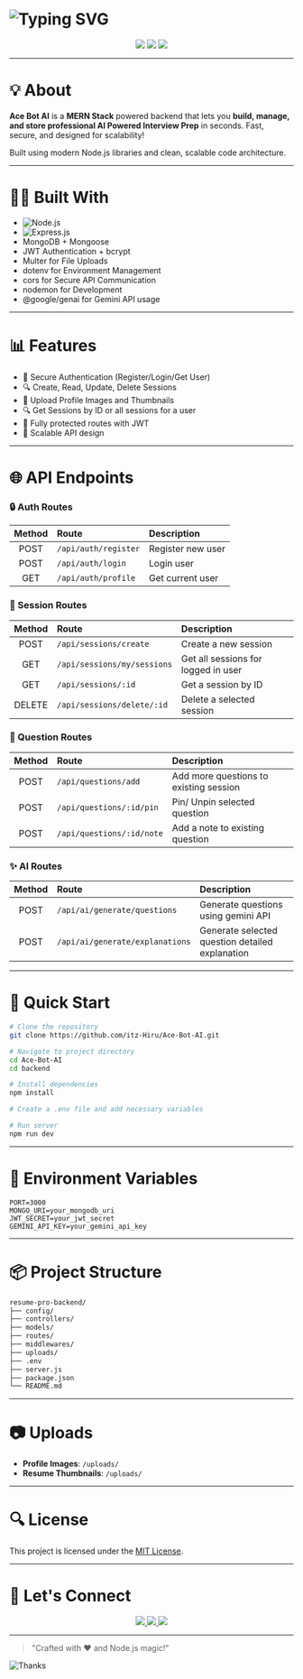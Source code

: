 # ![Typing SVG](https://readme-typing-svg.herokuapp.com?font=Fira+Code&size=30&duration=3000&pause=1000&color=00F7FF&center=true&vCenter=true&width=900&lines=Build+Your+Interview+Questions+in+Seconds!)

<p align="center">
  <img src="https://img.shields.io/badge/Node.js-339933?style=for-the-badge&logo=nodedotjs&logoColor=white" />
  <img src="https://img.shields.io/badge/Express.js-000000?style=for-the-badge&logo=express&logoColor=white" />
  <img src="https://img.shields.io/badge/MongoDB-47A248?style=for-the-badge&logo=mongodb&logoColor=white" />
</p>

---

# 💡 About

**Ace Bot AI** is a **MERN Stack** powered backend that lets you **build, manage, and store professional AI Powered Interview Prep** in seconds. Fast, secure, and designed for scalability!

Built using modern Node.js libraries and clean, scalable code architecture.

---

# 👨‍💻 Built With

- ![Node.js](https://img.shields.io/badge/Node.js-339933?logo=nodedotjs&logoColor=white)
- ![Express.js](https://img.shields.io/badge/Express.js-000000?logo=express&logoColor=white)
- MongoDB + Mongoose
- JWT Authentication + bcrypt
- Multer for File Uploads
- dotenv for Environment Management
- cors for Secure API Communication
- nodemon for Development
- @google/genai for Gemini API usage

---

# 📊 Features

- 🔐 Secure Authentication (Register/Login/Get User)
- 🔍 Create, Read, Update, Delete Sessions
- 📸 Upload Profile Images and Thumbnails
- 🔍 Get Sessions by ID or all sessions for a user
- 🌟 Fully protected routes with JWT
- 🚀 Scalable API design

---

# 🌐 API Endpoints

### 🔒 Auth Routes

| Method | Route                    | Description        |
|:------:|:-------------------------|:-------------------|
| POST   | `/api/auth/register`     | Register new user  |
| POST   | `/api/auth/login`        | Login user         |
| GET    | `/api/auth/profile`      | Get current user   |

### 📄 Session Routes

| Method | Route                       | Description                            |
|:------:|:----------------------------|:---------------------------------------|
| POST   | `/api/sessions/create`      | Create a new session                   |
| GET    | `/api/sessions/my/sessions` | Get all sessions for logged in user    |
| GET    | `/api/sessions/:id`         | Get a session by ID                    |
| DELETE | `/api/sessions/delete/:id`  | Delete a selected session              |

### 📄 Question Routes

| Method | Route                       | Description                            |
|:------:|:----------------------------|:---------------------------------------|
| POST   | `/api/questions/add`        | Add more questions to existing session |
| POST   | `/api/questions/:id/pin`    | Pin/ Unpin selected question           |
| POST   | `/api/questions/:id/note`   | Add a note to existing question        |

### ✨ AI Routes

| Method | Route                           | Description                                      |
|:------:|:--------------------------------|:-------------------------------------------------|
| POST   | `/api/ai/generate/questions`    | Generate questions using gemini API              |
| POST   | `/api/ai/generate/explanations` | Generate selected question detailed explanation  |

---

# 🚀 Quick Start

```bash
# Clone the repository
git clone https://github.com/itz-Hiru/Ace-Bot-AI.git

# Navigate to project directory
cd Ace-Bot-AI
cd backend

# Install dependencies
npm install

# Create a .env file and add necessary variables

# Run server
npm run dev
```

---

# 📁 Environment Variables

```env
PORT=3000
MONGO_URI=your_mongodb_uri
JWT_SECRET=your_jwt_secret
GEMINI_API_KEY=your_gemini_api_key
```

---

# 📦 Project Structure

```bash
resume-pro-backend/
├── config/
├── controllers/
├── models/
├── routes/
├── middlewares/
├── uploads/
├── .env
├── server.js
├── package.json
└── README.md
```

---

# 📷 Uploads

- **Profile Images**: `/uploads/`
- **Resume Thumbnails**: `/uploads/`

---

# 🔍 License

This project is licensed under the [MIT License](LICENSE).

---

# 💬 Let's Connect

<p align="center">
  <a href="https://hirumitha-portfolio.vercel.app" target="_blank">
    <img src="https://img.shields.io/badge/Portfolio-Visit-007ACC?style=for-the-badge&logo=vercel&logoColor=white"/>
  </a>
  <a href="https://github.com/itz-Hiru" target="_blank">
    <img src="https://img.shields.io/badge/GitHub-Follow-181717?style=for-the-badge&logo=github&logoColor=white"/>
  </a>
  <a href="https://linkedin.com/in/Hirumitha" target="_blank">
    <img src="https://img.shields.io/badge/LinkedIn-Connect-0A66C2?style=for-the-badge&logo=linkedin&logoColor=white"/>
  </a>
</p>

---

> "Crafted with ❤️ and Node.js magic!"

![Thanks](https://readme-typing-svg.herokuapp.com?font=Fira+Code&weight=500&pause=1000&color=36BCF7&center=true&vCenter=true&lines=Thank+you+for+using+Ace+Bot+AI!;Happy+Coding!)

